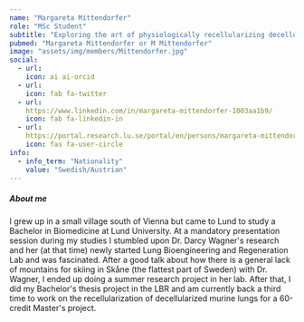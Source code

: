 ```yaml
---
name: "Margareta Mittendorfer"
role: "MSc Student"
subtitle: "Exploring the art of physiologically recellularizing decellularized murine lungs"
pubmed: "Margareta Mittendorfer or M Mittendorfer"
image: "assets/img/members/Mittendorfer.jpg"
social:
  - url: 
    icon: ai ai-orcid
  - url: 
    icon: fab fa-twitter
  - url: 
    https://www.linkedin.com/in/margareta-mittendorfer-1003aa1b9/
    icon: fab fa-linkedin-in
  - url: 
    https://portal.research.lu.se/portal/en/persons/margareta-mittendorfer(3c8a8aa3-2397-40a9-89d6-e128a829ca54).html
    icon: fas fa-user-circle
info:
  - info_term: "Nationality"
    value: "Swedish/Austrian"
---
```


##### About me
I grew up in a small village south of Vienna but came to Lund to study a Bachelor in Biomedicine at Lund University. At a mandatory presentation session during my studies I stumbled upon Dr. Darcy Wagner's research and her (at that time) newly started Lung Bioengineering and Regeneration Lab and was fascinated. After a good talk about how there is a general lack of mountains for skiing in Skåne (the flattest part of Sweden) with Dr. Wagner, I ended up doing a summer research project in her lab. After that, I did my Bachelor's thesis project in the LBR and am currently back a third time to work on the recellularization of decellularized murine lungs for a 60-credit Master's project.  


